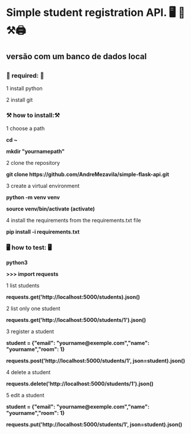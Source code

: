 <h1> Simple student registration API. 🖥️ 📕 ⚒️🖨️ </h1>
<h2> versão com um banco de dados local<h2>

<h3> 📕 required: 📕  </h3>

<p>1 install python </p>
<p>2 install git </p>

<h3>⚒️ how to install:⚒️ </h3>

<p>1 choose a path</p>
	<p><strong>cd ~</strong></p>
	<p><strong>mkdir "yournamepath"</strong></p>
<p>2 clone the repository</p>
	<p><strong>git clone https://github.com/AndreMezavila/simple-flask-api.git</strong></p>
<p>3 create a virtual environment </p>
	<p><strong>python -m venv venv </strong></p>
	<p><strong>source venv/bin/activate (activate) </strong></p>
<p>4 install the requirements from the requirements.txt file </p>
	<p><strong>pip install -i requirements.txt </strong></p>


<h3>🖥️ how to test: 🖥️ </h3>

<p><strong>python3 </strong></p>
<p><strong> >>> import requests </strong></p>

<p>1 list students </p>
	<p><strong> requests.get('http://localhost:5000/students).json() </strong></p>
<p>2 list only one student </p>
	<p><strong> requests.get('http://localhost:5000/students/1').json() </strong></p>
<p>3 register a student </p>
	<p><strong> student = {"email": "yourname@exemple.com","name": "yourname","room": 1} </strong></p>
	<p><strong> requests.post('http://localhost:5000/students/1', json=student).json() </strong></p>
<p>4 delete a student </p>
	<p><strong> requests.delete('http://localhost:5000/students/1').json() </strong></p>
<p>5 edit a student </p>
	<p><strong> student = {"email": "yourname@exemple.com","name": "yourname","room": 1} </strong></p>
	<p><strong> requests.put('http://localhost:5000/students/1', json=student).json() </strong></p>
